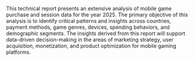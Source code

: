 This technical report presents an extensive analysis of mobile game purchase and session data for the year 2025. The primary objective of this analysis is to identify critical patterns and insights across countries, payment methods, game genres, devices, spending behaviors, and demographic segments. The insights derived from this report will support data-driven decision-making in the areas of marketing strategy, user acquisition, monetization, and product optimization for mobile gaming platforms.

